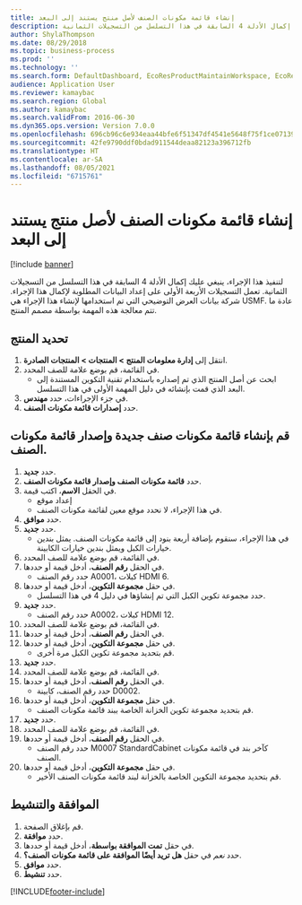 ```yaml
---
title: إنشاء قائمة مكونات الصنف لأصل منتج يستند إلى البعد
description: لتنفيذ هذا الإجراء، ينبغي عليك إكمال الأدلة 4 السابقة في هذا التسلسل من التسجيلات الثمانية.
author: ShylaThompson
ms.date: 08/29/2018
ms.topic: business-process
ms.prod: ''
ms.technology: ''
ms.search.form: DefaultDashboard, EcoResProductMaintainWorkspace, EcoResProductOpenCasesFormPart, EcoResProductDetailsExtended, BOMConsistOf, BOMTable, InventItemIdLookupSimple, HcmWorkerLookUp
audience: Application User
ms.reviewer: kamaybac
ms.search.region: Global
ms.author: kamaybac
ms.search.validFrom: 2016-06-30
ms.dyn365.ops.version: Version 7.0.0
ms.openlocfilehash: 696cb96c6e934eaa44bfe6f51347df4541e5648f75f1ce07139787a1b235d69d
ms.sourcegitcommit: 42fe9790ddf0bdad911544deaa82123a396712fb
ms.translationtype: HT
ms.contentlocale: ar-SA
ms.lasthandoff: 08/05/2021
ms.locfileid: "6715761"
---
```

# <a name="create-a-bill-of-materials-for-a-dimension-based-product-master"></a>إنشاء قائمة مكونات الصنف لأصل منتج يستند إلى البعد

[!include [banner](../../includes/banner.md)]

لتنفيذ هذا الإجراء، ينبغي عليك إكمال الأدلة 4 السابقة في هذا التسلسل من التسجيلات الثمانية. تعمل التسجيلات الأربعة الأولى على إعداد البيانات المطلوبة لإكمال هذا الإجراء. شركة بيانات العرض التوضيحي التي تم استخدامها لإنشاء هذا الإجراء هي USMF. عادة ما تتم معالجة هذه المهمة بواسطة مصمم المنتج.

## <a name="select-the-product"></a>تحديد المنتج

1. انتقل إلى **إدارة معلومات المنتج‬ \> المنتجات \> المنتجات الصادرة**.
1. في القائمة، قم بوضع علامة للصف المحدد.
    * ابحث عن أصل المنتج الذي تم إصداره باستخدام تقنية التكوين المستندة إلى البعد الذي قمت بإنشائه في دليل المهمة الأولى في هذا التسلسل.  
1. في جزء الإجراءات، حدد **مهندس**.
1. حدد **إصدارات قائمة مكونات الصنف**.

## <a name="create-new-bom-and-bom-version"></a>قم بإنشاء قائمة مكونات صنف جديدة وإصدار قائمة مكونات الصنف.

1. حدد **جديد**.
1. حدد **قائمة مكونات الصنف وإصدار قائمة مكونات الصنف**.
1. في الحقل **الاسم**، اكتب قيمة.
    * إعداد موقع  
    * في هذا الإجراء، لا نحدد موقع معين لقائمة مكونات الصنف.  
1. حدد **موافق**.
1. حدد **جديد**.
    * في هذا الإجراء، سنقوم بإضافة أربعة بنود إلى قائمة مكونات الصنف. يمثل بندين خيارات الكبل ويمثل بندين خيارات الكابينة.  
1. في القائمة، قم بوضع علامة للصف المحدد.
1. في الحقل **رقم الصنف**، أدخل قيمة أو حددها.
    * حدد رقم الصنف A0001، كبلات HDMI 6.  
1. في حقل **مجموعة التكوين**، أدخل قيمة أو حددها.
    * حدد مجموعة تكوين الكبل التي تم إنشاؤها في دليل 4 في هذا التسلسل.  
1. حدد **جديد**.
    * حدد رقم الصنف A0002، كبلات HDMI 12.  
1. في القائمة، قم بوضع علامة للصف المحدد.
1. في الحقل **رقم الصنف**، أدخل قيمة أو حددها.
1. في حقل **مجموعة التكوين**، أدخل قيمة أو حددها.
    * قم بتحديد مجموعة تكوين الكبل مرة أخرى.  
1. حدد **جديد**.
1. في القائمة، قم بوضع علامة للصف المحدد.
1. في الحقل **رقم الصنف**، أدخل قيمة أو حددها.
    * حدد رقم الصنف، كابينة D0002.  
1. في حقل **مجموعة التكوين**، أدخل قيمة أو حددها.
    * قم بتحديد مجموعة تكوين الخزانة الخاصة ببند قائمة مكونات الصنف.  
1. حدد **جديد**.
1. في القائمة، قم بوضع علامة للصف المحدد.
1. في الحقل **رقم الصنف**، أدخل قيمة أو حددها.
    * حدد رقم الصنف M0007 StandardCabinet كآخر بند في قائمة مكونات الصنف.  
1. في حقل **مجموعة التكوين**، أدخل قيمة أو حددها.
    * قم بتحديد مجموعة التكوين الخاصة بالخزانة لبند قائمة مكونات الصنف الأخير.  

## <a name="approve-and-activate"></a>الموافقة والتنشيط

1. قم بإغلاق الصفحة.
1. حدد **موافقة**.
1. في حقل **تمت الموافقة بواسطة**، أدخل قيمة أو حددها.
1. حدد *نعم* في حقل **هل تريد أيضًا الموافقة على قائمة مكونات الصنف؟**.
1. حدد **موافق**.
1. حدد **تنشيط**.



[!INCLUDE[footer-include](../../../includes/footer-banner.md)]